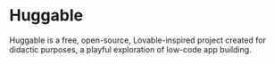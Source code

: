 # Huggable
Huggable is a free, open-source, Lovable-inspired project created for didactic purposes, a playful exploration of low-code app building.
